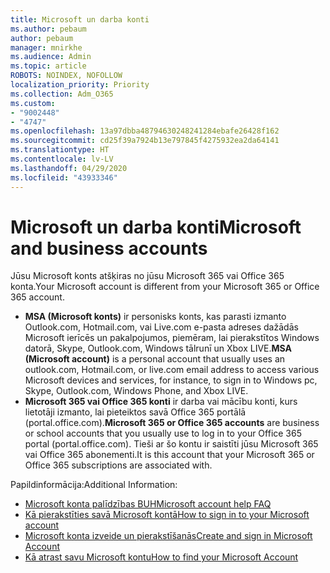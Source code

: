 ```yaml
---
title: Microsoft un darba konti
ms.author: pebaum
author: pebaum
manager: mnirkhe
ms.audience: Admin
ms.topic: article
ROBOTS: NOINDEX, NOFOLLOW
localization_priority: Priority
ms.collection: Adm_O365
ms.custom:
- "9002448"
- "4747"
ms.openlocfilehash: 13a97dbba48794630248241284ebafe26428f162
ms.sourcegitcommit: cd25f39a7924b13e797845f4275932ea2da64141
ms.translationtype: HT
ms.contentlocale: lv-LV
ms.lasthandoff: 04/29/2020
ms.locfileid: "43933346"
---
```

# <a name="microsoft-and-business-accounts"></a><span data-ttu-id="5b66a-102">Microsoft un darba konti</span><span class="sxs-lookup"><span data-stu-id="5b66a-102">Microsoft and business accounts</span></span>

<span data-ttu-id="5b66a-103">Jūsu Microsoft konts atšķiras no jūsu Microsoft 365 vai Office 365 konta.</span><span class="sxs-lookup"><span data-stu-id="5b66a-103">Your Microsoft account is different from your Microsoft 365 or Office 365 account.</span></span>

- <span data-ttu-id="5b66a-104">**MSA (Microsoft konts)** ir personisks konts, kas parasti izmanto Outlook.com, Hotmail.com, vai Live.com e-pasta adreses dažādās Microsoft ierīcēs un pakalpojumos, piemēram, lai pierakstītos Windows datorā, Skype, Outlook.com, Windows tālrunī un Xbox LIVE.</span><span class="sxs-lookup"><span data-stu-id="5b66a-104">**MSA (Microsoft account)** is a personal account that usually uses an outlook.com, Hotmail.com, or live.com email address to access various Microsoft devices and services, for instance, to sign in to Windows pc, Skype, Outlook.com, Windows Phone, and Xbox LIVE.</span></span>
- <span data-ttu-id="5b66a-105">**Microsoft 365 vai Office 365 konti** ir darba vai mācību konti, kurs lietotāji izmanto, lai pieteiktos savā Office 365 portālā (portal.office.com).</span><span class="sxs-lookup"><span data-stu-id="5b66a-105">**Microsoft 365 or Office 365 accounts** are business or school accounts that you usually use to log in to your Office 365 portal (portal.office.com).</span></span> <span data-ttu-id="5b66a-106">Tieši ar šo kontu ir saistīti jūsu Microsoft 365 vai Office 365 abonementi.</span><span class="sxs-lookup"><span data-stu-id="5b66a-106">It is this account that your Microsoft 365 or Office 365 subscriptions are associated with.</span></span>

<span data-ttu-id="5b66a-107">Papildinformācija:</span><span class="sxs-lookup"><span data-stu-id="5b66a-107">Additional Information:</span></span>

- [<span data-ttu-id="5b66a-108">Microsoft konta palīdzības BUH</span><span class="sxs-lookup"><span data-stu-id="5b66a-108">Microsoft account help FAQ</span></span>](https://support.microsoft.com/hub/4294457/microsoft-account-help) 
- [<span data-ttu-id="5b66a-109">Kā pierakstīties savā Microsoft kontā</span><span class="sxs-lookup"><span data-stu-id="5b66a-109">How to sign in to your Microsoft account</span></span>](https://support.microsoft.com/help/4028195/microsoft-account-how-to-sign-in)
- [<span data-ttu-id="5b66a-110">Microsoft konta izveide un pierakstīšanās</span><span class="sxs-lookup"><span data-stu-id="5b66a-110">Create and sign in Microsoft Account</span></span>](https://account.microsoft.com/account)
- [<span data-ttu-id="5b66a-111">Kā atrast savu Microsoft kontu</span><span class="sxs-lookup"><span data-stu-id="5b66a-111">How to find your Microsoft Account</span></span>](https://support.microsoft.com/help/13811/microsoft-account-how-to-find)
